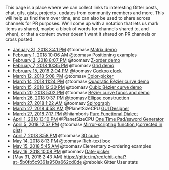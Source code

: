 This page is a place where we can collect links to interesting Gitter posts, chat, gifs, gists, projects, updates from community members and more. This will help us find them over time, and can also be used to share across channels for PR purposes. We'll come up with a notation that lets us mark items as shared, maybe a block of words for channels shared to, and when), or that a content owner doesn't want it shared on PR channels or cross posted.

- [January 31, 2018 3:41 PM](https://gitter.im/red/red/gui-branch?at=5a71c79f475054191749c292) @toomasv [Matrix demo](https://gist.github.com/toomasv/e77df7ac18beee352f343b0729fb0a7a)
- [February 1, 2018 10:06 AM](https://gitter.im/red/red/gui-branch?at=5a72ca79ce68c3bc742ece7e) @toomasv Positioning examples
- [February 2, 2018 8:07 PM](https://gitter.im/red/red/gui-branch?at=5a74a8fa7dcd63481f0d61b9) @toomasv [Z-order demo](https://gist.github.com/toomasv/fdac9ae51f60dac58ce69483e4a055c1)
- [February 7, 2018 10:35 PM](https://gitter.im/red/red/gui-branch?at=5a7b631cf283b8e546321641) @toomasv [Grid demo](https://gist.github.com/toomasv/81094ac95f7c21294055cb26fb78a3d1)
- [February 15, 2018 2:04 PM](https://gitter.im/red/red/gui-branch?at=5a85774e18f388e626a866be) @toomasv [Cockoo clock](https://gist.github.com/toomasv/daacac72dc90d94d011ca10190fbed8a)
- [March 12, 2018 5:08 PM](https://gitter.im/red/red/gui-branch?at=5aa697ee53c1dbb743d24c46) @toomasv [Color-picker](https://gist.github.com/toomasv/d111c2e2b2d1682bd3a9615a5d66ac0c)
- [March 14, 2018 11:24 PM](https://gitter.im/red/red/gui-branch?at=5aa99306c3c5f8b90d7182fb) @toomasv [Quadratic Bézier curve demo](https://gist.github.com/toomasv/6176114cf830390bc46bca29ba2b029f)
- [March 15, 2018 12:30 PM](https://gitter.im/red/red/gui-branch?at=5aaa4b2bf3f6d24c68795aa9) @toomasv [Cubic Bézier curve demo](https://gist.github.com/toomasv/8d297d6b65613c181be41fcf693e3655)
- [March 20, 2018 5:02 PM](https://gitter.im/red/red/gui-branch?at=5ab1226fe4d1c636041f7306) @toomasv [Bézier curve funcs and demo](https://gist.github.com/toomasv/48174a493212dca35ecf1e9b86fe5da2)
- [March 26, 2018 9:37 PM](https://gitter.im/red/red/gui-branch?at=5ab93dfce4ff28713a776963) @toomasv [Ellipse construction](https://gist.github.com/toomasv/9c7f400a36fecec9e9b2faf567035ea5)
- [March 27, 2018 1:22 AM](https://gitter.im/red/red/gui-branch?at=5ab9f13cc4d0ae8007060e87) @toomasv [Spirograph](https://gist.github.com/toomasv/b8883f41543c4b54142b4a62a5386797)
- [March 27, 2018 4:58 AM](https://gitter.im/red/red/gui-branch?at=5aba23db7c3a01610d7c1ebe) @PlanetSizeCPU [GUI Designer](https://github.com/planetsizecpu/forms/blob/master/forms_dynamic.red)
- [March 27, 2018 7:17 PM](https://gitter.im/red/red?at=5abaed3fc574b1aa3e3d67ad) @hiiamboris [Pure Functional Dialect](https://github.com/hiiamboris/red-pure-fun)
- [April 1, 2018 13:10 PM](https://gitter.im/red/red/gui-branch?at=5ac0be4292f5d6205780e609) @PlanetSizeCPU [One Time Pad/ssword Generator](https://github.com/planetsizecpu/otp)
- [April 5, 2018 12:57 PM](https://gitter.im/red/chit-chat?at=5ac5f30b109bb043328de6c7) @toomasv [Mirror-scripting function (corrected in gist)](https://gist.github.com/toomasv/357b022f298ff90d821477324e9c8cf4)
- [April 7, 2018 8:58 PM](https://gitter.im/red/red/gui-branch?at=5ac906cb5f188ccc153e8d06) @toomasv [3D cube](https://gist.github.com/toomasv/800aaa6ba1a37526993b9f2fce52fd13)
- [May 14, 2018 8:13 PM](https://gitter.im/red/red/gui-branch?at=5af9c3d5f04ce53632d80220) @toomasv [Rich-text box](https://gist.github.com/toomasv/8fcd1bbd7de9451e7789dbdf5ae35881)
- [May 15, 2018 5:45 AM](https://gitter.im/red/red/gui-branch?at=5afa49ddf04ce53632d9b574) @toomasv Elementary z-ordering examples
- [May 16, 2018 10:08 PM](https://gitter.im/red/sandbox?at=5afc81c11cfca775e114253f) @toomasv [Date-picker](https://gist.github.com/toomasv/1234d616d8e43a4e49efaa7c1a06c9c9)
- [May 31, 2018 2:43 AM] https://gitter.im/red/chit-chat?at=5b0fb5c9361a950a662cd0de @rebolek Gitter User stats
